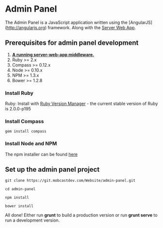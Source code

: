 # Admin Panel

The Admin Panel is a JavaScript application written using the [AngularJS] (http://angularjs.org) framework.
Along with the [Server Web App](http://git.mobcastdev.com/Website/web-app).

## Prerequisites for admin panel development

1. [**A running server-web-app middleware.**](http://git.mobcastdev.com/Website/web-app)
2. Ruby >= 2.x
2. Compass >= 0.12.x
3. Node >= 0.10.x
4. NPM >= 1.3.x
5. Bower >= 1.2.8

### Install Ruby

Ruby: Install with [Ruby Version Manager](https://rvm.io) - the current stable version of Ruby is 2.0.0-p195

### Install Compass

`gem install compass`

### Install Node and NPM

The npm installer can be found [here](http://nodejs.org/download/)

## Set up the admin panel project

`git clone https://git.mobcastdev.com/Website/admin-panel.git`

`cd admin-panel`

`npm install`

`bower install`

All done! Either run **grunt** to build a production version or run **grunt serve** to run a development version.

